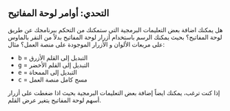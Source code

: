 ## التحدي: أوامر لوحة المفاتيح

هل يمكنك اضافة بعض التعليمات البرمجية التي ستمكنك من التحكم ببرنامجك عن طريق لوحة المفاتيح؟ بحيث يمكنك الرسم باستخدام أزرار لوحة المفاتيح بدلاً من النقر بالماوس على مربعات الألوان و الأزرار الموجودة على منصة العمل؟ مثال:

+ <kbd>b</kbd> = التبديل إلى القلم الأزرق
+ <kbd>g</kbd> = التبديل إلى القلم الأخضر
+ <kbd>e</kbd> = التبديل إلى الممحاة
+ <kbd>c</kbd> = مسح كامل منصة العمل

إذا كنت ترغب، يمكنك ايضاً إضافة بعض التعليمات البرمجية بحيث اذا ضغطت على أزرار أسهم لوحة المفاتيح يتغير عرض القلم.